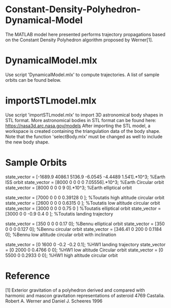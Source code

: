 # Constant-Density-Polyhedron-Dynamical-Model

The MATLAB model here presented performs trajectory propagations based on the Constant Density Polyhedron algorithm proposed by Werner[1].

# DynamicalModel.mlx
Use script 'DynamicalModel.mlx' to compute trajectories. A list of sample orbits can be found below.

# importSTLmodel.mlx
Use script 'importSTLmodel.mlx' to import 3D astronomical body shapes in STL format. More astronomical bodies in STL format can be found here: https://nasa3d.arc.nasa.gov/models
After importing the STL model, a workspace is created containing the triangulation data of the body shape.
Note that the function 'selectBody.mlx' must be changed as well to include the new body shape. 

# Sample Orbits
state_vector = [-1689.9 4086.1 5136.9 -6.0545 -4.4489 1.541].*10^3;   %Earth ISS orbit
state_vector = [8000 0 0 0 0 7.05556].*10^3;                          %Earth Circular orbit
state_vector = [8000 0 0 0 9 0].*10^3;                                %Earth elliptical orbit
 
state_vector = [7000 0 0 0 0.39128 0 ];                               %Toutatis high altitude circular orbit
state_vector = [2600 0 0 0 0.6315 0 ];                                %Toutatis low altitude circular orbit
state_vector = [3000 0 0 0 0.75 0 ]                                   %Toutatis elliptical orbit
state_vector = [3000 0 0 -0.9 0.4 0 ];                                %Toutatis landing trajectory
 
state_vector = [350 0 0 0 0.17 0];                                    %Bennu elliptical orbit
state_vector = [350 0 0 0 0.127 0];                                   %Bennu circular orbit
state_vector = [346.41 0 200 0 0.1184 0];                             %Bennu low altitude circular orbit with inclination
 
state_vector = [0 1600 0 -0.2 -0.2 0.1];                              %HW1 landing trajectory
state_vector = [0 2000 0 0.4766 0 0];                                 %HW1 low altitude Circular orbit 
state_vector = [0 5500 0 0.2933 0 0];                                 %HW1 high altitude circular orbit 

# Reference
[1] Exterior gravitation of a polyhedron derived and compared with harmonic and mascon gravitation representations of asteroid 4769 Castalia. Robert A. Werner and Daniel J. Scheeres 1996
